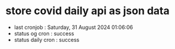 # store covid daily api as json data

- last cronjob : Saturday, 31 August 2024 01:06:06
- status og cron : success
- status daily cron : success
      
      